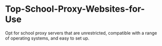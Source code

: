 # Top-School-Proxy-Websites-for-Use
Opt for school proxy servers that are unrestricted, compatible with a range of operating systems, and easy to set up. 
